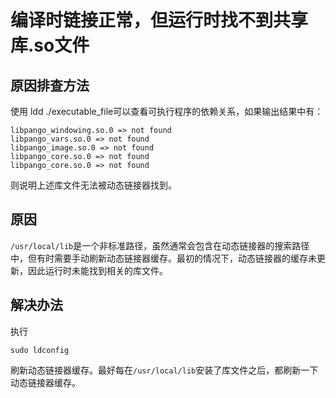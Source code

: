 # 编译时链接正常，但运行时找不到共享库.so文件
## 原因排查方法
使用 ldd ./executable_file可以查看可执行程序的依赖关系，如果输出结果中有：
```
libpango_windowing.so.0 => not found
libpango_vars.so.0 => not found
libpango_image.so.0 => not found
libpango_core.so.0 => not found
libpango_core.so.0 => not found
```
则说明上述库文件无法被动态链接器找到。
## 原因
```/usr/local/lib```是一个非标准路径，虽然通常会包含在动态链接器的搜索路径中，但有时需要手动刷新动态链接器缓存。最初的情况下，动态链接器的缓存未更新，因此运行时未能找到相关的库文件。
## 解决办法
执行
```
sudo ldconfig
```
刷新动态链接器缓存。最好每在```/usr/local/lib```安装了库文件之后，都刷新一下动态链接器缓存。
